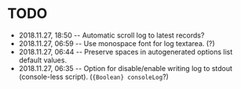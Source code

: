 # TODO

- 2018.11.27, 18:50 -- Automatic scroll log to latest records?
- 2018.11.27, 06:59 -- Use monospace font for log textarea. (?)
- 2018.11.27, 06:44 -- Preserve spaces in autogenerated options list default values.
- 2018.11.27, 06:35 -- Option for disable/enable writing log to stdout (console-less script). (`{Boolean} consoleLog`?)
